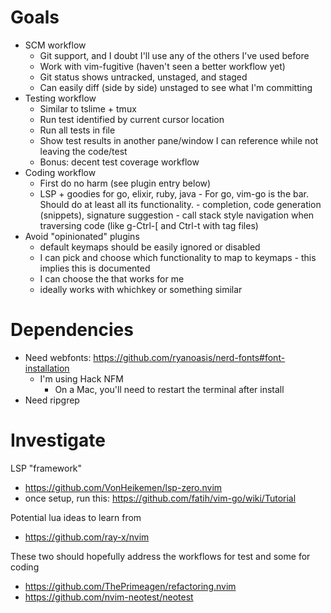 # Goals

- SCM workflow
    - Git support, and I doubt I'll use any of the others I've used before
    - Work with vim-fugitive (haven't seen a better workflow yet)
    - Git status shows untracked, unstaged, and staged
    - Can easily diff (side by side) unstaged to see what I'm committing
- Testing workflow
    - Similar to tslime + tmux
    - Run test identified by current cursor location
    - Run all tests in file
    - Show test results in another pane/window I can reference while not leaving the code/test
    - Bonus: decent test coverage workflow
- Coding workflow
    - First do no harm (see plugin entry below)
    - LSP + goodies for go, elixir, ruby, java
          - For go, vim-go is the bar.  Should do at least all its functionality.
          - completion, code generation (snippets), signature suggestion
          - call stack style navigation when traversing code (like g-Ctrl-[ and Ctrl-t with tag files)
- Avoid "opinionated" plugins 
    - default keymaps should be easily ignored or disabled
    - I can pick and choose which functionality to map to keymaps
          - this implies this is documented
    - I can choose the <leader> that works for me
    - ideally works with whichkey or something similar

# Dependencies

- Need webfonts: https://github.com/ryanoasis/nerd-fonts#font-installation
  - I'm using Hack NFM
	- On a Mac, you'll need to restart the terminal after install
- Need ripgrep


# Investigate

LSP "framework"
- https://github.com/VonHeikemen/lsp-zero.nvim
- once setup, run this: https://github.com/fatih/vim-go/wiki/Tutorial

Potential lua ideas to learn from
- https://github.com/ray-x/nvim

These two should hopefully address the workflows for test and some for coding
- https://github.com/ThePrimeagen/refactoring.nvim
- https://github.com/nvim-neotest/neotest

